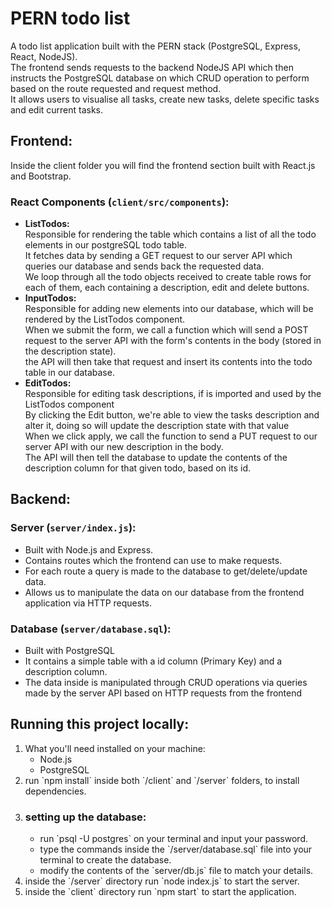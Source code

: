 # PERN todo list
A todo list application built with the PERN stack (PostgreSQL, Express, React, NodeJS).<br>
The frontend sends requests to the backend NodeJS API which then instructs the PostgreSQL database on which CRUD operation to perform based on the route requested and request method.<br>
It allows users to visualise all tasks, create new tasks, delete specific tasks and edit current tasks.
## Frontend:
Inside the client folder you will find the frontend section built with React.js and Bootstrap.<br>
### React Components (`client/src/components`): 
<ul>
<li><strong>ListTodos:</strong><br>
Responsible for rendering the table which contains a list of all the todo elements in our postgreSQL todo table.<br>
It fetches data by sending a GET request to our server API which queries our database and sends back the requested data. <br>
We loop through all the todo objects received to create table rows for each of them, each containing a description, edit and delete buttons.<br>
</li>
<li><strong>InputTodos:</strong><br>
Responsible for adding new elements into our database, which will be rendered by the ListTodos component.<br>
When we submit the form, we call a function which will send a POST request to the server API with the form's contents in the body (stored in the description state).<br>
the API will then take that request and insert its contents into the todo table in our database.
</li>
<li><strong>EditTodos:</strong><br>
Responsible for editing task descriptions, if is imported and used by the ListTodos component<br>
By clicking the Edit button, we're able to view the tasks description and alter it, doing so will update the description state with that value<br>
When we click apply, we call the function to send a PUT request to our server API with our new description in the body.<br>
The API will then tell the database to update the contents of the description column for that given todo, based on its id.

</li>
</ul>

## Backend:

### Server (`server/index.js`):
<ul>
  <li>Built with Node.js and Express.</li>
  <li>Contains routes which the frontend can use to make requests.</li>
  <li>For each route a query is made to the database to get/delete/update data.</li>
  <li>Allows us to manipulate the data on our database from the frontend application via HTTP requests.</li>
</ul>

### Database (`server/database.sql`):
<ul>
  <li>Built with PostgreSQL</li>
  <li>It contains a simple table with a id column (Primary Key) and a description column.</li>
  <li>The data inside is manipulated through CRUD operations via queries made by the server API based on HTTP requests from the frontend</li>
</ul>

## Running this project locally:
<ol>
  <li>
    What you'll need installed on your machine:
    <ul>
      <li>Node.js</li>
      <li>PostgreSQL</li>
    </ul>
  </li>
  <li>
    run `npm install` inside both `/client` and `/server` folders, to install dependencies.
  </li>
  <li>
    <h3>setting up the database:</h3>
    <ul>
      <li>
        run `psql -U postgres` on your terminal and input your password.
      </li>
      <li>
        type the commands inside the `/server/database.sql` file into your terminal to create the database.
      </li>
      <li>
        modify the contents of the `server/db.js` file to match your details. 
      </li>
    </ul>
  </li>
  <li>
    inside the `/server` directory run `node index.js` to start the server.
  </li>
  <li>
    inside the `client` directory run `npm start` to start the application.
  </li>
